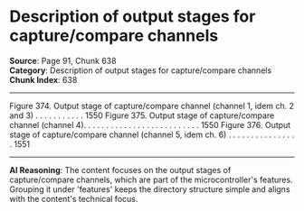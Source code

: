 # Description of output stages for capture/compare channels

**Source**: Page 91, Chunk 638  
**Category**: Description of output stages for capture/compare channels  
**Chunk Index**: 638

---

Figure 374. Output stage of capture/compare channel (channel 1, idem ch. 2 and 3) . . . . . . . . . . . 1550
Figure 375. Output stage of capture/compare channel (channel 4). . . . . . . . . . . . . . . . . . . . . . . . . . 1550
Figure 376. Output stage of capture/compare channel (channel 5, idem ch. 6) . . . . . . . . . . . . . . . . 1551

---

**AI Reasoning**: The content focuses on the output stages of capture/compare channels, which are part of the microcontroller's features. Grouping it under 'features' keeps the directory structure simple and aligns with the content's technical focus.
